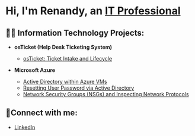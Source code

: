 <h1>Hi, I'm Renandy, an <a href="https://www.linkedin.com/in/renandy-ledoux">IT Professional</a></h1>

<h2>👨‍💻 Information Technology Projects:</h2>

- <b>osTicket (Help Desk Ticketing System)</b>
  - [osTicket: Ticket Intake and Lifecycle](https://github.com/RenandyL/osticket)

- <b>Microsoft Azure</b>
  - [Active Directory within Azure VMs](https://github.com/RenandyL/activedirectory)
  - [Resetting User Password via Active Directory](https://github.com/RenandyL/AD)
  - [Network Security Groups (NSGs) and Inspecting Network Protocols](https://github.com/RenandyL/networkprotocols)

<h2>🤳Connect with me:</h2>

- [LinkedIn](https://www.linkedin.com/in/renandy)
